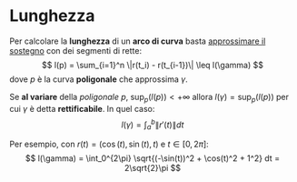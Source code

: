 # Lunghezza

Per calcolare la **lunghezza** di un **arco di curva** basta [approssimare il sostegno](https://www.desmos.com/calculator/psxir9t2cm) con dei segmenti di rette:
$$
l(p) = \sum_{i=1}^n \|r(t_i) - r(t_{i-1})\| \leq l(\gamma)
$$
dove $p$ è la curva **poligonale** che approssima $\gamma$.

Se **al variare** della _poligonale_ $p$, $\sup_p(l(p)) < +\infty$ allora $l(\gamma) = \sup_p(l(p))$ per cui $\gamma$ è detta **rettificabile**.
In quel caso:
$$
l(\gamma) = \int_a^b \|r'(t)\| dt
$$

Per esempio, con $r(t) = (\cos(t), \sin(t), t)$ e $t \in [0, 2\pi]$:
$$
l(\gamma) = \int_0^{2\pi} \sqrt{(-\sin(t))^2 + \cos(t)^2 + 1^2} dt = 2\sqrt{2}\pi
$$

